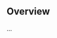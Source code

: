 <!-- Note: Please must use one of our issue templates to file an issue! 🛑 -->
<!-- 👉 https://github.com/Tobbe/create-redwood-rsc-app/issues/new/choose 👈 -->
<!-- **Issues that should have been filed with a template will be closed without action, and we will ask you to use a template.** -->

<!-- This blank issue template is only for issues that don't fit any of the templates. -->

## Overview

...
